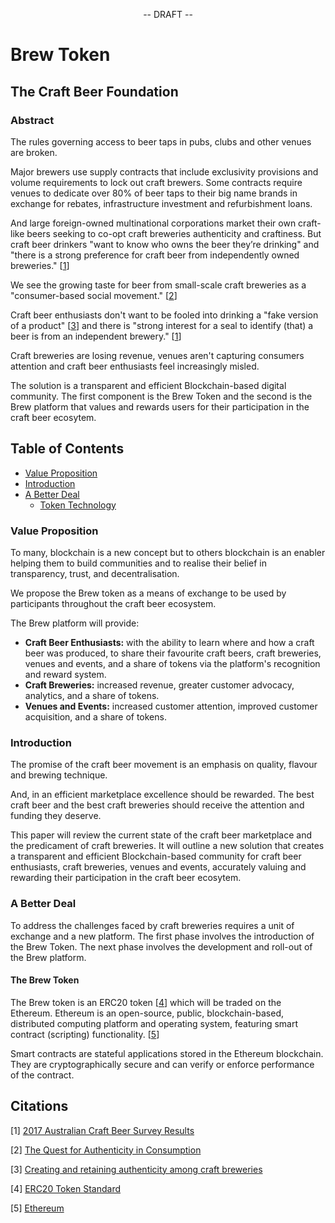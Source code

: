 <p align="center">
-- DRAFT --
</p>

<p align="center">
  <h1>Brew Token</h1>
</p>

<p align="center">
<h2>The Craft Beer Foundation</h2>
</p>

<p align="center">
<h3>Abstract</h3>
</p>

The rules governing access to beer taps in pubs, clubs and other venues are broken.

Major brewers use supply contracts that include exclusivity provisions and volume requirements to lock out craft
brewers. Some contracts require venues to dedicate over 80% of beer taps to their big name brands in exchange for
rebates, infrastructure investment and refurbishment loans.

And large foreign-owned multinational corporations market their own craft-like beers seeking to co-opt craft breweries
authenticity and craftiness. But craft beer drinkers "want to know who owns the beer they’re drinking" and "there is a
strong preference for craft beer from independently owned breweries." [[1](#citations)] 

We see the growing taste for beer from small-scale craft breweries as a "consumer-based social movement." [[2](#citations)]

Craft beer enthusiasts don't want to be fooled into drinking a "fake version of a product" [[3](#citations)] and there 
is "strong interest for a seal to identify (that) a beer is from an independent brewery." [[1](#citations)]

Craft breweries are losing revenue, venues aren't capturing consumers attention and craft beer enthusiasts feel 
increasingly misled. 

The solution is a transparent and efficient Blockchain-based digital community. The first component is the Brew Token 
and the second is the Brew platform that values and rewards users for their participation in the craft beer ecosytem.

## Table of Contents

- [Value Proposition](#value-proposition)
- [Introduction](#introduction)
- [A Better Deal](#a-new-deal)
  - [Token Technology](#token-technology)

### Value Proposition

To many, blockchain is a new concept but to others blockchain is an enabler helping them to build communities and to
realise their belief in transparency, trust, and decentralisation.

We propose the Brew token as a means of exchange to be used by participants throughout the craft beer ecosystem.

The Brew platform will provide:

- <strong>Craft Beer Enthusiasts:</strong> with the ability to learn where and how a craft beer was produced, to 
  share their favourite craft beers, craft breweries, venues and events, and a share of tokens via the platform's 
  recognition and reward system.
- <strong>Craft Breweries:</strong> increased revenue, greater customer advocacy, analytics, and a share of tokens.
- <strong>Venues and Events:</strong> increased customer attention, improved customer acquisition, and a share of tokens.

### Introduction

The promise of the craft beer movement is an emphasis on quality, flavour and brewing technique.

And, in an efficient marketplace excellence should be rewarded. The best craft beer and the best craft breweries 
should receive the attention and funding they deserve.

This paper will review the current state of the craft beer marketplace and the predicament of craft breweries.
It will outline a new solution that creates a transparent and efficient Blockchain-based community for craft beer 
enthusiasts, craft breweries, venues and events, accurately valuing and rewarding their participation in the 
craft beer ecosytem.

### A Better Deal

To address the challenges faced by craft breweries requires a unit of exchange and a new platform. The first phase
involves the introduction of the Brew Token. The next phase involves the development and roll-out of the Brew platform.

#### The Brew Token

The Brew token is an ERC20 token [[4](#citations)] which will be traded on the Ethereum. Ethereum is an open-source, 
public, blockchain-based, distributed computing platform and operating system, featuring smart contract (scripting) 
functionality. [[5](#citations)] 

Smart contracts are stateful applications stored in the Ethereum blockchain. They are cryptographically secure and can
verify or enforce performance of the contract.





## Citations

[1] [2017 Australian Craft Beer Survey Results](https://www.beercartel.com.au/blog/2017-australian-craft-beer-survey-results/)

[2] [The Quest for Authenticity in Consumption](https://academic.oup.com/jcr/article-abstract/36/5/838/1790161?redirectedFrom=fulltext)

[3] [Creating and retaining authenticity among craft breweries](https://open.bu.edu/handle/2144/15673)

[4] [ERC20 Token Standard](https://theethereum.wiki/w/index.php/ERC20_Token_Standard)

[5] [Ethereum](https://en.wikipedia.org/wiki/Ethereum)